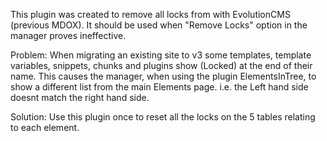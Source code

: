 This plugin was created to remove all locks from with EvolutionCMS (previous MDOX).
It should be used when "Remove Locks" option in the manager proves ineffective.

Problem:
When migrating an existing site to v3 some templates, template variables, snippets, chunks and plugins show (Locked) at the end of their name.
This causes the manager, when using the plugin ElementsInTree, to show a different list from the main Elements page.
i.e. the Left hand side doesnt match the right hand side.

Solution:
Use this plugin once to reset all the locks on the 5 tables relating to each element.
